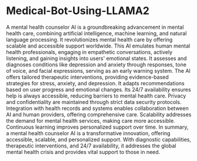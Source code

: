# Medical-Bot-Using-LLAMA2

A mental health counselor AI is a groundbreaking advancement in mental health care, combining artificial intelligence, machine learning, and natural language processing. It revolutionizes mental health care by offering scalable and accessible support worldwide. This AI emulates human mental health professionals, engaging in empathetic conversations, actively listening, and gaining insights into users' emotional states. It assesses and diagnoses conditions like depression and anxiety through responses, tone of voice, and facial expressions, serving as an early warning system. The AI offers tailored therapeutic interventions, providing evidence-based strategies for stress, anxiety, and depression. It adapts recommendations based on user progress and emotional changes. Its 24/7 availability ensures help is always accessible, reducing barriers to mental health care. Privacy and confidentiality are maintained through strict data security protocols. Integration with health records and systems enables collaboration between AI and human providers, offering comprehensive care. Scalability addresses the demand for mental health services, making care more accessible. Continuous learning improves personalized support over time. In summary, a mental health counselor AI is a transformative innovation, offering accessible, scalable, and personalized support. With diagnostic capabilities, therapeutic interventions, and 24/7 availability, it addresses the global mental health crisis and provides vital support to those in need.

